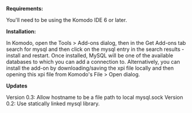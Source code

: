 **Requirements:**

You'll need to be using the Komodo IDE 6 or later.

**Installation:**

In Komodo, open the Tools > Add-ons dialog, then in the Get Add-ons tab search for mysql and then click on the mysql entry in the search results - install and restart. Once installed, MySQL will be one of the available databases to which you can add a connection to. Alternatively, you can install the add-on by downloading/saving the xpi file locally and then opening this xpi file from Komodo's File > Open dialog.

**Updates**

Version 0.3: Allow hostname to be a file path to local mysql.sock
Version 0.2: Use statically linked mysql library.
